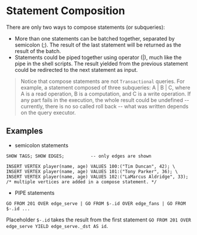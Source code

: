 # Statement Composition

There are only two ways to compose statements (or subqueries):

* More than one statements can be batched together, separated by semicolon (;). The result of the last statement will be returned as the result of the batch.
* Statements could be piped together using operator (|), much like the pipe in the shell scripts. The result yielded from the previous statement could be redirected to the next statement as input.

> Notice that compose statements are not `Transactional` queries.
> For example, a statement composed of three subqueries: A | B | C, where A is a read operation, B is a computation, and C is a write operation.
> If any part fails in the execution, the whole result could be undefined -- currently, there is no so called roll back -- what was written depends on the query executor.

## Examples

* semicolon statements

```
SHOW TAGS; SHOW EDGES;          -- only edges are shown

INSERT VERTEX player(name, age) VALUES 100:("Tim Duncan", 42); \
INSERT VERTEX player(name, age) VALUES 101:("Tony Parker", 36); \
INSERT VERTEX player(name, age) VALUES 102:("LaMarcus Aldridge", 33);  /* multiple vertices are added in a compose statement. */

```

* PIPE statements

```
GO FROM 201 OVER edge_serve | GO FROM $-.id OVER edge_fans | GO FROM $-.id ...
```

Placeholder `$-.id` takes the result from the first statement `GO FROM 201 OVER edge_serve YIELD edge_serve._dst AS id`.
